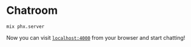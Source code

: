 # Chatroom

```shell
mix phx.server
```

Now you can visit [`localhost:4000`](http://localhost:4000) from your browser and start chatting!
